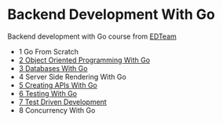 # Backend Development With Go
Backend development with Go course from [EDTeam](https://ed.team/especialidades/go)

+ 1 Go From Scratch
+ [2 Object Oriented Programming With Go](https://github.com/albertopformoso/Backend-Development-With-Go/tree/master/02-object-oriented-programming-with-go)
+ [3 Databases With Go](https://github.com/albertopformoso/Backend-Development-With-Go/tree/master/03-databases-with-go)
+ 4 Server Side Rendering With Go
+ [5 Creating APIs With Go](https://github.com/albertopformoso/Backend-Development-With-Go/tree/master/05-creating-apis-with-go)
+ [6 Testing With Go](https://github.com/albertopformoso/Backend-Development-With-Go/tree/master/06-testing-with-go)
+ [7 Test Driven Development](https://github.com/albertopformoso/Backend-Development-With-Go/tree/master/07-test-driven-development)
+ 8 Concurrency With Go